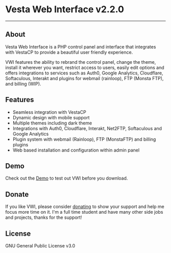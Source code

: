 # Vesta Web Interface v2.2.0
<hr>

## About 

Vesta Web Interface is a PHP control panel and interface that integrates with VestaCP to provide a beautiful user friendly experience.

VWI features the ability to rebrand the control panel, change the theme, install it wherever you want, restrict access to users, easily edit options and offers integrations to services such as Auth0, Google Analytics, Cloudflare, Softaculous, Interakt and plugins for webmail (rainloop), FTP (Monsta FTP), and billing (WIP).

## Features

- Seamless integration with VestaCP
- Dynamic design with mobile support
- Multiple themes including dark theme
- Integrations with Auth0, Cloudflare, Interakt, Net2FTP, Softaculous and Google Analytics
- Plugin system with webmail (Rainloop), FTP (MonstaFTP) and billing plugins
- Web based installation and configuration within admin panel

## Demo

Check out the [Demo](https://cdgtech.one/vwi/demo.php) to test out VWI before you download.

## Donate

If you like VWI, please consider [donating](http://paypal.me/CJREvents) to show your support and help me focus more time on it. I'm a full time student and have many other side jobs and projects, thanks for the support!

## License

GNU General Public License v3.0
